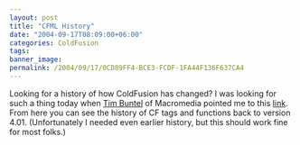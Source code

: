 ```yaml
---
layout: post
title: "CFML History"
date: "2004-09-17T08:09:00+06:00"
categories: ColdFusion 
tags: 
banner_image: 
permalink: /2004/09/17/0CD89FF4-BCE3-FCDF-1FA44F136F637CA4
---
```


Looking for a history of how ColdFusion has changed? I was looking for such a thing today when <a href="http://www.buntel.com/blog/">Tim Buntel</a> of Macromedia pointed me to this <a href="http://www.macromedia.com/support/coldfusion/ts/documents/cfmlhistory.htm">link</a>. From here you can see the history of CF tags and functions back to version 4.01. (Unfortunately I needed even earlier history, but this should work fine for most folks.)